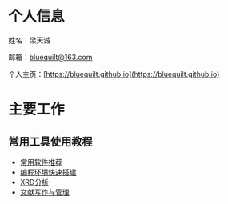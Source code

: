 # 个人信息

姓名：梁天诚

邮箱：bluequilt@163.com

个人主页：[https://bluequilt.github.io](https://bluequilt.github.io)

# 主要工作
## 常用工具使用教程

- [常用软件推荐](https://www.wolai.com/n7rDb8xTiSHjfXehDJhV6b)
- [编程环境快速搭建](https://www.yuque.com/books/share/5f375a5c-2095-4eed-9259-b0d01dfc5252)
- [XRD分析](https://www.yuque.com/books/share/1188c8c1-b376-49fb-8422-3abe6fc852f4)
- [文献写作与管理](https://www.yuque.com/books/share/e81c1cb6-9ae8-4d00-86dc-29e5b162deb8)

